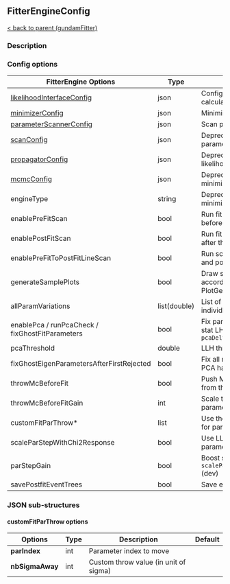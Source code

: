 ## FitterEngineConfig

[< back to parent (gundamFitter)](../applications/gundamFitter.md)

### Description

### Config options

| FitterEngine Options                                | Type         | Description                                                                   | Default  |
|-----------------------------------------------------|--------------|-------------------------------------------------------------------------------|----------|
| [likelihoodInterfaceConfig](LikelihoodInterface.md) | json         | Configure the likelihood calculation.                                         | required |
| [minimizerConfig](MinimizerInterface.md)            | json         | MinimizerInterface config                                                     | required |
| [parameterScannerConfig](./ParameterScanner.md)     | json         | Scan parameters config                                                        |          |
| [scanConfig](./ParameterScanner.md)                       | json         | Deprecated. See parameterScannerConfig.                                       |          |
| [propagatorConfig](Propagator.md)                   | json         | Deprecated. See likelihoodInterfaceConfig.                                    |          |
| [mcmcConfig](MCMCInterface.md)                      | json         | Deprecated. See minimizerConfig                                               |          |
| engineType                                          | string       | Deprecated. See minimizerConfig                                               |          |
| enablePreFitScan                                    | bool         | Run fit parameter scan right before the minimization                          | false    |
| enablePostFitScan                                   | bool         | Run fit parameter scan right after the minimization                           | false    |
| enablePreFitToPostFitLineScan                       | bool         | Run scan between the prefit and postfit parameters                            | false    |
| generateSamplePlots                                 | bool         | Draw sample histograms according to the PlotGenerator config                  | true     |
| allParamVariations                                  | list(double) | List of points to perform individual parameter variation                      |          |
| enablePca / runPcaCheck / fixGhostFitParameters     | bool         | Fix parameter if the effect on stat LHH is lower than `pcaDeltaChi2Threshold` | false    |
| pcaThreshold                                        | double       | LLH threshold for PCA                                                         | 1E-6     |
| fixGhostEigenParametersAfterFirstRejected           | bool         | Fix all next parameters once PCA has been triggered (dev)                     | false    |
| throwMcBeforeFit                                    | bool         | Push MC parameter away from their prior before fitting                        | false    |
| throwMcBeforeFitGain                                | int          | Scale throws for MC parameters                                                | 1        |
| customFitParThrow*                                  | list         | Use the custom thrown values for parameters (dev)                             |          |
| scaleParStepWithChi2Response                        | bool         | Use LLH profile to scale parameter step size (dev)                            | false    |
| parStepGain                                         | bool         | Boost step value with `scaleParStepWithChi2Response` (dev)                    | 0.1      |
| savePostfitEventTrees                               | bool         | Save event tree after the fit.                                                | false    |

### JSON sub-structures

#### customFitParThrow options

| Options         | Type | Description                           | Default |
|-----------------|------|---------------------------------------|---------|
| **parIndex**    | int  | Parameter index to move               |         |
| **nbSigmaAway** | int  | Custom throw value (in unit of sigma) |         |
